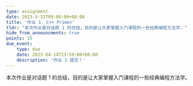 ```yaml
---
type: assignment
date: 2023-3-31T09:00:00+08:00
title: '作业 1. C++ Primer'
tldr: "本次作业是对话题 1 的总结，目的是让大家掌握入门课程的一些经典编程方法学。"
hide_from_announcments: true
points: 15
due_event:
    type: due
    date: 2023-04-14T23:59:00+08:00
    description: '作业 1 提交！'
---
```


本次作业是对话题 1 的总结，目的是让大家掌握入门课程的一些经典编程方法学。
